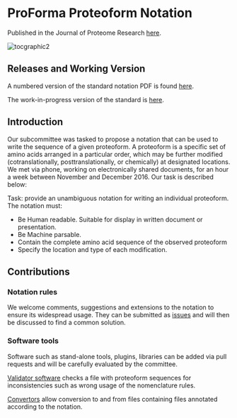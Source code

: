 # ProForma Proteoform Notation

Published in the Journal of Proteome Research [here](https://pubs.acs.org/doi/10.1021/acs.jproteome.7b00851).

![tocgraphic2](https://user-images.githubusercontent.com/16342951/52293228-36b9f580-292b-11e9-988d-e31e28e1f4b9.png)

## Releases and Working Version

A numbered version of the standard notation PDF is found [here](https://github.com/topdownproteomics/proteoform-nomenclature-standard/releases).

The work-in-progress version of the standard is [here](https://github.com/topdownproteomics/proteoform-nomenclature-standard/blob/master/Standard.md).

## Introduction

Our subcommittee was tasked to propose a notation that can be used to write the sequence
of a given proteoform. A proteoform is a specific set of amino acids arranged in a particular order,
which may be further modified (cotranslationally, posttranslationally, or chemically) at designated
locations. We met via phone, working on electronically shared documents, for an hour a week
between November and December 2016. Our task is described below:

Task: provide an unambiguous notation for writing an individual proteoform. The notation must:
* Be Human readable. Suitable for display in written document or presentation.
* Be Machine parsable.
* Contain the complete amino acid sequence of the observed proteoform
* Specify the location and type of each modification.

## Contributions

### Notation rules
We welcome comments, suggestions and extensions to the notation to ensure its widespread usage. They can be submitted as [issues](https://github.com/topdownproteomics/proteoform-nomenclature-standard/issues) and will then be discussed to find a common solution.

### Software tools

Software such as stand-alone tools, plugins, libraries can be added via pull requests and will be carefully evaluated by the committee. 

[Validator software](https://github.com/topdownproteomics/proteoform-nomenclature-standard/validator-software) checks a file with proteoform sequences for inconsistencies such as wrong usage of the nomenclature rules.

[Convertors](https://github.com/topdownproteomics/proteoform-nomenclature-standard/convertors) allow conversion to and from files containing files annotated according to the notation.



